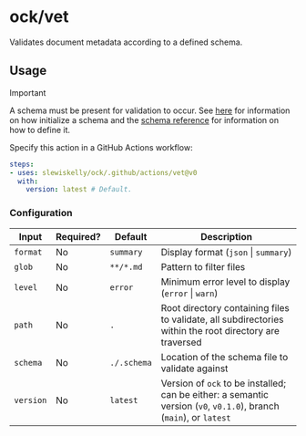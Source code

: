 # ock/vet

Validates document metadata according to a defined schema.

## Usage

> [!IMPORTANT]
> A schema must be present for validation to occur. See [here](../../../README.md)
> for information on how initialize a schema and the [schema reference](../../../docs/references/schema.md)
> for information on how to define it.

Specify this action in a GitHub Actions workflow:

```yaml
steps:
- uses: slewiskelly/ock/.github/actions/vet@v0
  with:
    version: latest # Default.
```

### Configuration

| Input     | Required? | Default     | Description                                                                                                                  |
|-----------|-----------|----------   |------------------------------------------------------------------------------------------------------------------------------|
| `format`  | No        | `summary`   | Display format (`json` \| `summary`)                                                                                         |
| `glob`    | No        | `**/*.md`   | Pattern to filter files                                                                                                      |
| `level`   | No        | `error`     | Minimum error level to display (`error` \| `warn`)                                                                           |
| `path`    | No        | `.`         | Root directory containing files to validate, all subdirectories within the root directory are traversed                      |
| `schema`  | No        | `./.schema` | Location of the schema file to validate against                                                                              |
| `version` | No        | `latest`    | Version of `ock` to be installed; can be either: a semantic version (`v0`, `v0.1.0`), branch (`main`), or `latest`           |
